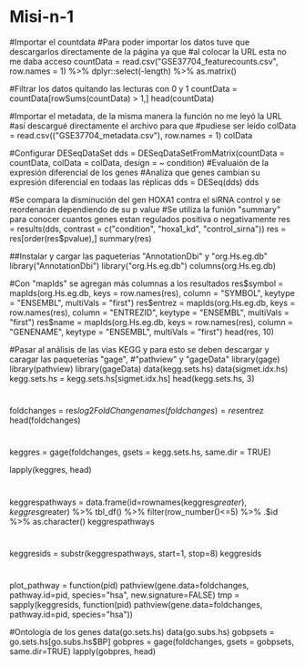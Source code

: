 # Misi-n-1

#Importar el countdata
#Para poder importar los datos tuve que descargarlos directamente de la página ya que
#al colocar la URL esta no me daba acceso
countData = read.csv("GSE37704_featurecounts.csv",
                     row.names = 1) %>%
  dplyr::select(-length) %>%
  as.matrix()

#Filtrar los datos quitando las lecturas con 0 y 1
countData = countData[rowSums(countData) > 1,]
head(countData)

#Importar el metadata, de la misma manera la función no me leyó la URL
#así descargué directamente el archivo para que
#pudiese ser leído
colData = read.csv(("GSE37704_metadata.csv"),
                   row.names = 1)
colData

#Configurar DESeqDataSet
dds = DESeqDataSetFromMatrix(countData = countData,
                             colData = colData,
                             design = ~ condition)
#Evaluaión de la expresión diferencial de los genes
#Analiza que genes cambian su expresión diferencial en todaas las réplicas
dds = DESeq(dds)
dds

#Se compara la disminución del gen HOXA1 contra el siRNA control y se reordenarán dependiendo de su p value
#Se utiliza la funión "summary" para conocer cuantos genes estan regulados positiva o negativamente
res = results(dds, contrast = c("condition", "hoxa1_kd", "control_sirna"))
res = res[order(res$pvalue),]
summary(res)

##Instalar y cargar las paqueterías "AnnotationDbi" y "org.Hs.eg.db" 
library("AnnotationDbi")
library("org.Hs.eg.db")
columns(org.Hs.eg.db)

#Con "mapIds" se agregan más columnas a los resultados
res$symbol = mapIds(org.Hs.eg.db,
                     keys = row.names(res),
                     column = "SYMBOL",
                     keytype = "ENSEMBL",
                     multiVals = "first")
res$entrez = mapIds(org.Hs.eg.db,
                     keys = row.names(res),
                     column = "ENTREZID",
                     keytype = "ENSEMBL",
                     multiVals = "first")
res$name = mapIds(org.Hs.eg.db,
                     keys = row.names(res),
                     column = "GENENAME",
                     keytype = "ENSEMBL",
                     multiVals = "first")
head(res, 10)


#Pasar al análisis de las vías KEGG y para esto se deben descargar y caragar las paqueterías "gage",
#"pathview" y "gageData"
library(gage)
library(pathview)
library(gageData)
data(kegg.sets.hs)
data(sigmet.idx.hs)
kegg.sets.hs = kegg.sets.hs[sigmet.idx.hs]
head(kegg.sets.hs, 3)

#
foldchanges = res$log2FoldChange
names(foldchanges) = res$entrez
head(foldchanges)

#
keggres = gage(foldchanges, gsets = kegg.sets.hs, same.dir = TRUE)

lapply(keggres, head)

#
keggrespathways = data.frame(id=rownames(keggres$greater),
                             keggres$greater) %>% 
                             tbl_df() %>% 
                             filter(row_number()<=5) %>% 
                             .$id %>% 
                             as.character()
keggrespathways

#
keggresids = substr(keggrespathways, start=1, stop=8)
keggresids

#
plot_pathway = function(pid) pathview(gene.data=foldchanges,
                                      pathway.id=pid,
                                      species="hsa",
                                      new.signature=FALSE)
tmp = sapply(keggresids, function(pid)
  pathview(gene.data=foldchanges,
           pathway.id=pid,
           species="hsa"))

#Ontología de los genes
data(go.sets.hs)
data(go.subs.hs)
gobpsets = go.sets.hs[go.subs.hs$BP]
gobpres = gage(foldchanges, gsets = gobpsets, same.dir=TRUE)
lapply(gobpres, head)
